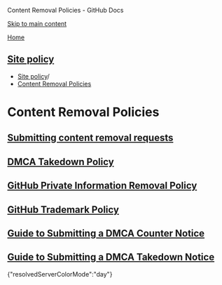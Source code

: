 Content Removal Policies - GitHub Docs

[Skip to main content](#main-content)

[Home](/en)

[Site policy](/en/site-policy)
----------

* [Site policy](/en/site-policy)/
* [Content Removal Policies](/en/site-policy/content-removal-policies)

Content Removal Policies
==========

[Submitting content removal requests](/en/site-policy/content-removal-policies/submitting-content-removal-requests)
----------

[DMCA Takedown Policy](/en/site-policy/content-removal-policies/dmca-takedown-policy)
----------

[GitHub Private Information Removal Policy](/en/site-policy/content-removal-policies/github-private-information-removal-policy)
----------

[GitHub Trademark Policy](/en/site-policy/content-removal-policies/github-trademark-policy)
----------

[Guide to Submitting a DMCA Counter Notice](/en/site-policy/content-removal-policies/guide-to-submitting-a-dmca-counter-notice)
----------

[Guide to Submitting a DMCA Takedown Notice](/en/site-policy/content-removal-policies/guide-to-submitting-a-dmca-takedown-notice)
----------

{"resolvedServerColorMode":"day"}
